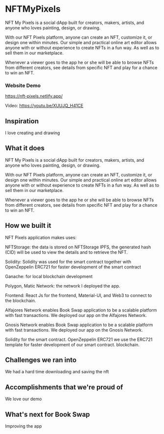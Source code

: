 # NFTMyPixels

NFT My Pixels is a social dApp built for creators, makers, artists, and anyone who loves painting, design, or drawing.

With our NFT Pixels platform, anyone can create an NFT, customize it, or design one within minutes. Our simple and practical online art editor allows anyone with or without experience to create NFTs in a fun way. As well as to sell them in our marketplace.

Whenever a viewer goes to the app he or she will be able to browse NFTs from different creators, see details from specific NFT and play for a chance to win an NFT.


### Website Demo
https://nft-pixels.netlify.app/

Video: https://youtu.be/XUUJQ_H41CE

## Inspiration
I love creating and drawing

## What it does
NFT My Pixels is a social dApp built for creators, makers, artists, and anyone who loves painting, design, or drawing.

With our NFT Pixels platform, anyone can create an NFT, customize it, or design one within minutes. Our simple and practical online art editor allows anyone with or without experience to create NFTs in a fun way. As well as to sell them in our marketplace.

Whenever a viewer goes to the app he or she will be able to browse NFTs from different creators, see details from specific NFT and play for a chance to win an NFT.

## How we built it
NFT Pixels application makes uses:

NFTStorage: the data is stored on NFTStorage IPFS, the generated hash (CID) will be used to view the details and to retrieve the NFT.

Solidity: Solidity was used for the smart contract together with OpenZeppelin ERC721 for faster development of the smart contract

Ganache: for local blockchain development

Polygon, Matic Network: the network I deployed the app.

Frontend: React Js for the frontend, Material-UI, and Web3 to connect to the blockchain.

Alfajores Network enables Book Swap application to be a scalable platform with fast transactions. We deployed our app on the Alfajores Network.

Gnosis Network enables Book Swap application to be a scalable platform with fast transactions. We deployed our app on the Gnosis Network.

Solidity for the smart contract.
OpenZeppelin ERC721 we use the ERC721 template for faster development of our smart contract.
blockchain.

## Challenges we ran into
We had a hard time downloading and saving the nft

## Accomplishments that we're proud of
We love our demo



## What's next for Book Swap
Improving the app


